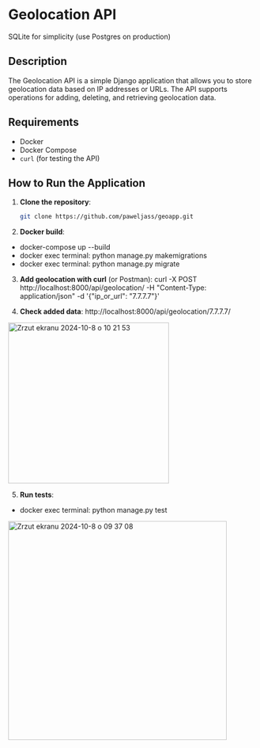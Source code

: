 # Geolocation API

SQLite for simplicity (use Postgres on production)


## Description
The Geolocation API is a simple Django application that allows you to store geolocation data based on IP addresses or URLs. The API supports operations for adding, deleting, and retrieving geolocation data.

## Requirements
- Docker
- Docker Compose
- `curl` (for testing the API)

## How to Run the Application

1. **Clone the repository**:
   ```bash
   git clone https://github.com/paweljass/geoapp.git
2. **Docker build**:
- docker-compose up --build
- docker exec terminal: python manage.py makemigrations
- docker exec terminal: python manage.py migrate 


3. **Add geolocation with curl** (or Postman):
curl -X POST http://localhost:8000/api/geolocation/ -H "Content-Type: application/json" -d '{"ip_or_url": "7.7.7.7"}'

4. **Check added data**:
http://localhost:8000/api/geolocation/7.7.7.7/

<img width="325" alt="Zrzut ekranu 2024-10-8 o 10 21 53" src="https://github.com/user-attachments/assets/c69bfc0d-7dec-4a9c-bc62-747441fdc60d">


5. **Run tests**:
- docker exec terminal: python manage.py test

<img width="442" alt="Zrzut ekranu 2024-10-8 o 09 37 08" src="https://github.com/user-attachments/assets/96c35fac-cbc4-4e18-adfc-530830743026">












